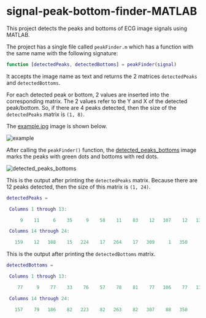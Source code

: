 # signal-peak-bottom-finder-MATLAB

This project detects the peaks and bottoms of ECG image signals using MATLAB. 

The project has a single file called `peakFinder.m` which has a function with the same name with the following signature:
```MATLAB
function [detectedPeaks, detectedBottoms] = peakFinder(signal)
```

It accepts the image name as text and returns the 2 matrices `detectedPeaks` and `detectedBottoms`.

For each detected peak or bottom, 2 values are inserted into the corresponding matrix. The 2 values refer to the Y and X of the detected peak/bottom. So, if there are 4 peaks detected, then the size of the `detectedPeaks` matrix is `(1, 8)`.

The [example.jpg](https://github.com/ahmedfgad/signal-peak-bottom-finder-MATLAB/blob/main/example.jpg) image is shown below.

![example](https://user-images.githubusercontent.com/16560492/151713305-24804968-bcc9-4a60-a8b9-8556b49d281c.jpg)

After calling the `peakFinder()` function, the [detected_peaks_bottoms](https://github.com/ahmedfgad/signal-peak-bottom-finder-MATLAB/blob/main/detected_peaks_bottoms.png) image marks the peaks with green dots and bottoms with red dots.

![detected_peaks_bottoms](https://user-images.githubusercontent.com/16560492/151713316-f50bfa10-c3d8-40d6-9349-5b8b8712d549.png)

This is the output after printing the `detectedPeaks` matrix. Because there are 12 peaks detected, then the size of this matrix is `(1, 24)`.
```MATLAB
detectedPeaks =

 Columns 1 through 13:

     9    11     6    35     9    58    11    83    12   107    12   132    10

 Columns 14 through 24:

   159    12   188    15   224    17   264    17   309     1   350
```

This is the output after printing the `detectedBottoms` matrix.
```MATLAB
detectedBottoms =

 Columns 1 through 13:

    77     9    77    33    76    57    78    81    77   106    77   131    77

 Columns 14 through 24:

   157    79   186    82   223    82   263    82   307    88   350
```
